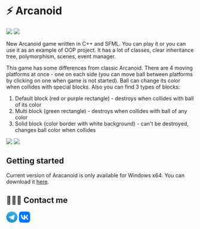 # ⚡ Arcanoid

![](https://img.shields.io/badge/platform-windows-informational)
![](https://img.shields.io/github/license/lleballex/arcanoid)

New Arcanoid game written in C++ and SFML. You can play it or you can use it as an example of OOP project. It has a lot of classes, clear inheritance tree, polymorphism, scenes, event manager.

This game has some differences from classic Arcanoid. There are 4 moving platforms at once - one on each side (you can move ball between platforms by clicking on one when game is not started). Ball can change its color when collides with special blocks. Also you can find 3 types of blocks:

1. Default block (red or purple rectangle) - destroys when collides with ball of its color
2. Multi block (green rectangle) - destroys when collides with ball of any color
3. Solid block (color border with white background) - can't be destroyed, changes ball color when collides

<div>
  <img src="https://i.imgur.com/EpKDVea.png" width="49%">
  <img src="https://i.imgur.com/zYdteZ6.png" width="49%">
</div>

## Getting started

Current version of Aracanoid is only available for Windows x64. You can download it [here](https://github.com/lleballex/arcanoid/releases).

## 🙋🏽‍♂️ Contact me

[<img width="30px" title="lleballex | Telegram" src="https://raw.githubusercontent.com/github/explore/main/topics/telegram/telegram.png">](https://t.me/lleballex)
[<img width="30px" title="lleballex | VK" src="https://raw.githubusercontent.com/github/explore/main/topics/vk/vk.png">](https://vk.com/lleballex)
